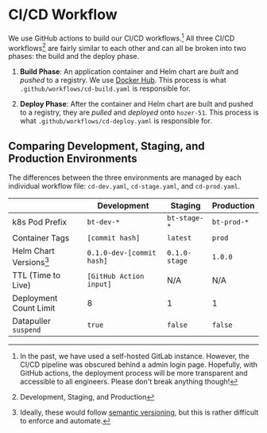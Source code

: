 # CI/CD Workflow

We use GitHub actions to build our CI/CD workflows.[^1] All three CI/CD workflows[^2] are fairly similar to each other and can all be broken into two phases: the build and the deploy phase.

1. **Build Phase**: An application container and Helm chart are *built* and *pushed* to a registry. We use [Docker Hub](https://hub.docker.com/). This process is what `.github/workflows/cd-build.yaml` is responsible for.

2. **Deploy Phase**: After the container and Helm chart are built and pushed to a registry, they are *pulled* and *deployed* onto `hozer-51`. This process is what `.github/workflows/cd-deploy.yaml` is responsible for.

## Comparing Development, Staging, and Production Environments

The differences between the three environments are managed by each individual workflow file: `cd-dev.yaml`, `cd-stage.yaml`, and `cd-prod.yaml`.

| | Development | Staging | Production |
| --- | --- | --- | --- |
| k8s Pod Prefix | `bt-dev-*` | `bt-stage-*` | `bt-prod-*` |
| Container Tags | `[commit hash]` | `latest` | `prod` |
| Helm Chart Versions[^3] | `0.1.0-dev-[commit hash]` | `0.1.0-stage` | `1.0.0` |
| TTL (Time to Live) | `[GitHub Action input]` | N/A | N/A |
| Deployment Count Limit | 8 | 1 | 1 |
| Datapuller `suspend` | `true` | `false` | `false` |

[^1]: In the past, we have used a self-hosted GitLab instance. However, the CI/CD pipeline was obscured behind a admin login page. Hopefully, with GitHub actions, the deployment process will be more transparent and accessible to all engineers. Please don't break anything though!

[^2]: Development, Staging, and Production

[^3]: Ideally, these would follow [semantic versioning](https://semver.org/), but this is rather difficult to enforce and automate.
